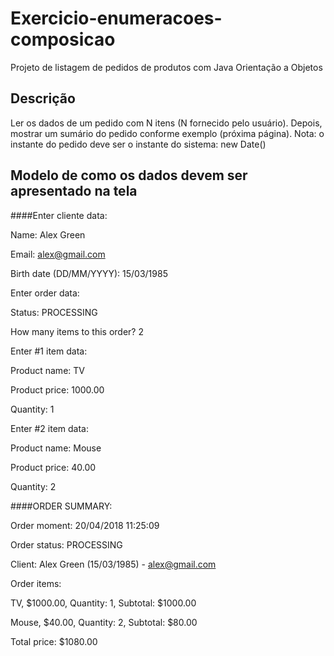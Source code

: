# Exercicio-enumeracoes-composicao
Projeto de listagem de pedidos de produtos com Java Orientação a Objetos

## Descrição
Ler os dados de um pedido com N itens (N fornecido pelo usuário). Depois, mostrar um
sumário do pedido conforme exemplo (próxima página). Nota: o instante do pedido deve ser
o instante do sistema: new Date()

## Modelo de como os dados devem ser apresentado na tela
####Enter cliente data:

Name: Alex Green

Email: alex@gmail.com

Birth date (DD/MM/YYYY): 15/03/1985

Enter order data:

Status: PROCESSING

How many items to this order? 2

Enter #1 item data:

Product name: TV

Product price: 1000.00

Quantity: 1

Enter #2 item data:

Product name: Mouse

Product price: 40.00

Quantity: 2

####ORDER SUMMARY:

Order moment: 20/04/2018 11:25:09

Order status: PROCESSING

Client: Alex Green (15/03/1985) - alex@gmail.com

Order items:

TV, $1000.00, Quantity: 1, Subtotal: $1000.00

Mouse, $40.00, Quantity: 2, Subtotal: $80.00

Total price: $1080.00
